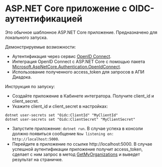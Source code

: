 # ASP.NET Core приложение с OIDC-аутентификацией

Это обычное шаблонное ASP.NET Core приложение. Предназначено для локального запуска.

Демонстрируемые возможности:

* Аутентификация через сервис [OpenID Connect](https://developer.kontur.ru/Docs/html/index.html#id).
* Интеграция OpenID Connect с ASP.NET Core с помощью пакета [Microsoft.AspNetCore.Authentication.OpenIdConnect](https://www.nuget.org/packages/Microsoft.AspNetCore.Authentication.OpenIdConnect).
* Использование полученного access_token для запросов в АПИ Диадока.

Инструкция по запуску:

* Создайте приложение в Кабинете интегратора. Получите client_id и client_secret.
* Укажите client_id и client_secret в настройках:

```
dotnet user-secrets set "Oidc:ClientId" "MyClientId"
dotnet user-secrets set "Oidc:ClientSecret" "MyClientSecret"
```

* Запустите приложение: `dotnet run`. В случае успеха в консоли должно появиться сообщение `Now listening on: http://localhost:5000`.
* Перейдите в приложение по ссылке http://localhost:5000. В случае успешной аутентификации приложение получит access_token, сделает с ним запрос в метод [GetMyOrganizations](https://developer.kontur.ru/docs/diadoc-api/http/GetMyOrganizations.html) и выведет результат на страничке.